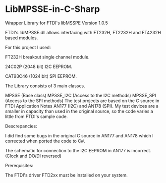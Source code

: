 # LibMPSSE-in-C-Sharp
Wrapper Library for FTDI's  libMSSPE Version 1.0.5

FTDI's libMPSSE.dll allows interfacing with FT232H, FT2232H and FT4232H based modules.

For this project I used:

FT232H breakout single channel module.

24C02P (2048 bit) I2C EEPROM.

CAT93C46 (1024 bit) SPI EEPROM.

The Library consists of 3 main classes.

MPSSE (Base class)
MPSSE_I2C (Access to the I2C methods)
MPSSE_SPI (Access to the SPI methods)
The test projects are based on the C source in FTDI Application Notes AN177 (I2C) and AN178 (SPI). My test devices are a smaller in capacity than used in the original source, so the code varies a little from FTDI's sample code.

Descrepancies:

I did find some bugs in the original C source in AN177 and AN178 which I corrected when ported the code to C#.

The schematic for connection to the I2C EEPROM in AN177 is incorrect. (Clock and DO/DI reversed)

Prerequisites:

The FTDI's driver FTD2xx must be installed on your system.
